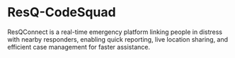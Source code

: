 # ResQ-CodeSquad
ResQConnect is a real-time emergency platform linking people in distress with nearby responders, enabling quick reporting, live location sharing, and efficient case management for faster assistance.

